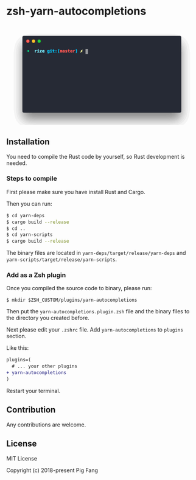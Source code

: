 # zsh-yarn-autocompletions

![](./screenshot.gif)

## Installation

You need to compile the Rust code by yourself,
so Rust development is needed.

### Steps to compile

First please make sure you have install Rust and Cargo.

Then you can run:

```bash
$ cd yarn-deps
$ cargo build --release
$ cd ..
$ cd yarn-scripts
$ cargo build --release
```

The binary files are located in `yarn-deps/target/release/yarn-deps`
and `yarn-scripts/target/release/yarn-scripts`.

### Add as a Zsh plugin

Once you compiled the source code to binary,
please run:

```shell
$ mkdir $ZSH_CUSTOM/plugins/yarn-autocompletions
```

Then put the `yarn-autocompletions.plugin.zsh` file
and the binary files to the directory you created before.

Next please edit your `.zshrc` file.
Add `yarn-autocompletions` to `plugins` section.

Like this:

```diff
plugins=(
  # ... your other plugins
+ yarn-autocompletions
)
```

Restart your terminal.

## Contribution

Any contributions are welcome.

## License

MIT License

Copyright (c) 2018-present Pig Fang
